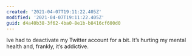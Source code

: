 ```yaml
---
created: '2021-04-07T19:11:22.405Z'
modified: '2021-04-07T19:11:22.405Z'
guid: d4a40b38-3f62-4ba0-8e1b-b8416cf600d0
---
```

Ive had to deactivate my Twitter account for a bit. It’s hurting my mental health and, frankly, it’s addictive. 

